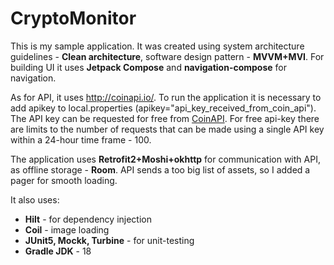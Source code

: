 # CryptoMonitor

This is my sample application. It was created using system architecture guidelines - **Clean architecture**, software design pattern - **MVVM+MVI**. For building UI it uses **Jetpack Compose** and **navigation-compose** for navigation.

As for API, it uses http://coinapi.io/. To run the application it is necessary to add apikey to local.properties (apikey="api_key_received_from_coin_api"). The API key can be requested for free from [CoinAPI](https://www.coinapi.io/). For free api-key there are limits to the number of requests that can be made using a single API key within a 24-hour time frame - 100.

The application uses **Retrofit2+Moshi+okhttp** for communication with API, as offline storage - **Room**. API sends a too big list of assets, so I added a pager for smooth loading.

It also uses:
- **Hilt** - for dependency injection
- **Coil** - image loading
- **JUnit5, Mockk, Turbine** - for unit-testing
- **Gradle JDK** - 18
